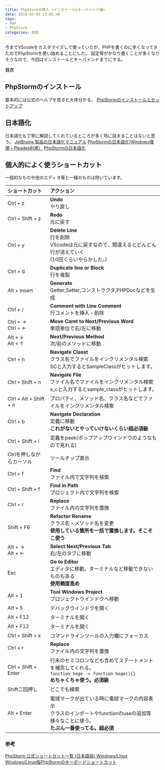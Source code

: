```yaml
---
title: PhpStormの導入 <インストール&キーバインド編>
date: 2019-03-03 23:05:48
tags:
- PHP
- PhpStorm
categories: 技術
---
```


今までVScodeをカスタマイズして使っていたが、PHPを書くのに辛くなってきたのでPhpStormを使い始めることにした。
設定等がかなり書くことが多くなりそうなので、今回はインストールとキーバインドまでにする。

**目次**
<!-- toc -->

## PhpStormのインストール
基本的には公式のヘルプを見ると大体分かる。
[PhpStormのインストールとセットアップ](https://pleiades.io/help/phpstorm/install-and-set-up-product.html)

## 日本語化
日本語化も丁寧に解説してくれているところが多く特に詰まることはないと思う。
[JetBrains 製品の日本語化マニュアル](https://pleiades.io/pages/pleiades_jetbrains_manual.html)
[PhpStormの日本語化(Windows環境・Pleades利用）](https://qiita.com/tmak_tsukamoto/items/95a32a1d36094cb44f1b)
[PhpStormの日本語化](https://macha795.com/phpstorm-japanese/)

## 個人的によく使うショートカット
一般的なものや他のエディタ等と一緒のものは除いています。

|ショートカット|アクション|
|:---|:---|
|Ctrl + z|**Undo**<br>やり直し|
|Ctrl + Shift + z|**Redo**<br>元に戻す
|Ctrl + y|**Delete Line**<br>行を削除<br>VScodeは元に戻すなので、間違えるとどんどん行が消えていく<br>(10回ぐらいやらかした。)
|Ctrl + d|**Duplicate line or Block**<br>行を複製
|Alt + Insert|**Generate**<br>Getter,Setter,コンストラクタ,PHPDocなどを生成
|Ctrl + /|**Comment with Line Comment**<br>行コメントを挿入・削除
|Ctrl + →<br>Ctrl + ←|**Move Caret to Next/Previous Word**<br>単語単位で右/左に移動
|Alt + ↓<br>Alt + ↑|**Next/Previous Method**<br>次/前のメソッドに移動
|Ctrl + n|**Navigate Classt**<br>クラス名でファイルをインクリメンタル検索<br>SCと入力するとSampleClassがヒットします。
|Ctrl + Shift + n|**Navigate File**<br>ファイル名でファイルをインクリメンタル検索<br>s_cと入力するとsample_classがヒットします。
|Ctrl + Alt + Shift + n|プロパティ、メソッド名、クラス名などでファイルをインクリメンタル検索
|Ctrl + b|**Navigate Declaration**<br>定義に移動<br>**これがないとやっていけないくらい超必須級**
|Ctrl + Shift + i|定義をpeek(ポップアップウインドウのようなもので見れる)
|Ctrlを押しながらカーソル|ツールチップ表示
|Ctrl + f|**Find**<br>ファイル内で文字列を検索
|Ctrl + Shift + f|**Find in Path**<br>プロジェクト内で文字列を検索
|Ctrl + r|**Replace**<br>ファイル内の文字列を置換
|Shift + F6|**Refactor Rename**<br>クラス名・メソッド名を変更<br>**使用している箇所を一括で置換します。そこそこ使う**
|Alt + →<br>Alt + ←|**Select Next/Previous Tab**<br>右/左のタブに移動
|Esc|**Go to Editor**<br>エディタに移動。ターミナルなど移動できないものもある<br>**使用頻度高め**
|Alt + 1|**Tool Windows Project**<br>プロジェクトウインドウへ移動
|Alt + 5|デバッグウインドウを開く
|Alt + F12|ターミナルを開く
|Alt + F12|ターミナルを開く
|Ctrl + Shift + x|コマンドラインツールの入力欄にフォーカス
|Ctrl + r|**Replace**<br>ファイル内の文字列を置換
|Ctrl + Shift + Enter|行末のセミコロンなども含めてステートメントを補完してくれる。<br>`function hoge -> function hoge(){}`<br>**めちゃくちゃ使う。必須級**
|Shift二回押し|どこでも検索
|Alt + Enter|電球マークが出ている時に電球マークの内容表示<br>クラスのインポートやfunctionのuseの追加等様々なことに使う。<br>**たぶん一番使ってる。超必須**




### 参考
[PhpStorm 公式ショートカット一覧 (日本語版) Windows/Linux](https://pleiades.io/sites/willbrains.jp/keymap/pdf/shortcut_phpstorm_windows.pdf)
[Windows/Linux版PhpStormのキーボードショートカット](https://www.karakaram.com/phpstorm-keymap-windows)
